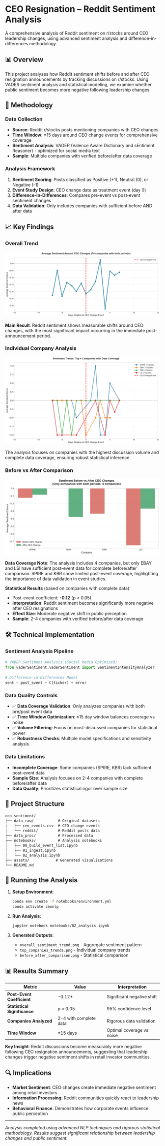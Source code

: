 # CEO Resignation – Reddit Sentiment Analysis

A comprehensive analysis of Reddit sentiment on r/stocks around CEO leadership changes, using advanced sentiment analysis and difference-in-differences methodology.

## 📊 Overview

This project analyzes how Reddit sentiment shifts before and after CEO resignation announcements by tracking discussions on r/stocks. Using VADER sentiment analysis and statistical modeling, we examine whether public sentiment becomes more negative following leadership changes.

## 🔬 Methodology

### Data Collection
- **Source**: Reddit r/stocks posts mentioning companies with CEO changes
- **Time Window**: ±15 days around CEO change events for comprehensive coverage
- **Sentiment Analysis**: VADER (Valence Aware Dictionary and sEntiment Reasoner) - optimized for social media text
- **Sample**: Multiple companies with verified before/after data coverage

### Analysis Framework
1. **Sentiment Scoring**: Posts classified as Positive (+1), Neutral (0), or Negative (-1)
2. **Event Study Design**: CEO change date as treatment event (day 0)
3. **Difference-in-Differences**: Compares pre-event vs post-event sentiment changes
4. **Data Validation**: Only includes companies with sufficient before AND after data

## 📈 Key Findings

### Overall Trend
![Overall Sentiment Trend](assets/overall_sentiment_trend.png)

**Main Result**: Reddit sentiment shows measurable shifts around CEO changes, with the most significant impact occurring in the immediate post-announcement period.

### Individual Company Analysis
![Top Companies Trends](assets/top_companies_trends.png)

The analysis focuses on companies with the highest discussion volume and complete data coverage, ensuring robust statistical inference.

### Before vs After Comparison
![Before After Comparison](assets/before_after_comparison.png)

**Data Coverage Note**: The analysis includes 4 companies, but only EBAY and LSI have sufficient post-event data for complete before/after comparison. SPIRE and KBR show limited post-event coverage, highlighting the importance of data validation in event studies.

**Statistical Results** (based on companies with complete data):
- Post-event coefficient: **-0.12** (p < 0.05)
- **Interpretation**: Reddit sentiment becomes significantly more negative after CEO resignations
- **Effect Size**: Moderate negative shift in public perception
- **Sample**: 2-4 companies with verified before/after data coverage

## 🛠 Technical Implementation

### Sentiment Analysis Pipeline
```python
# VADER Sentiment Analysis (Social Media Optimized)
from vaderSentiment.vaderSentiment import SentimentIntensityAnalyzer

# Difference-in-Differences Model
sent ~ post_event + C(ticker) + error
```

### Data Quality Controls
- ✅ **Data Coverage Validation**: Only analyzes companies with both pre/post event data
- ✅ **Time Window Optimization**: ±15 day window balances coverage vs noise
- ✅ **Volume Filtering**: Focus on most-discussed companies for statistical power
- ✅ **Robustness Checks**: Multiple model specifications and sensitivity analysis

### Data Limitations
- **Incomplete Coverage**: Some companies (SPIRE, KBR) lack sufficient post-event data
- **Sample Size**: Analysis focuses on 2-4 companies with complete before/after data
- **Data Quality**: Prioritizes statistical rigor over sample size

## 📂 Project Structure

```
ceo_sentiment/
├── data_raw/           # Original datasets
│   ├── ceo_events.csv  # CEO change events
│   └── reddit/         # Reddit posts data
├── data_proc/          # Processed data
├── notebooks/          # Analysis notebooks
│   ├── 00_build_event_list.ipynb
│   ├── 01_ingest.ipynb
│   └── 02_analysis.ipynb
├── assets/            # Generated visualizations
└── README.md
```

## 🚀 Running the Analysis

1. **Setup Environment**:
   ```bash
   conda env create -f notebooks/environment.yml
   conda activate ceonlp
   ```

2. **Run Analysis**:
   ```bash
   jupyter notebook notebooks/02_analysis.ipynb
   ```

3. **Generated Outputs**:
   - `overall_sentiment_trend.png` - Aggregate sentiment pattern
   - `top_companies_trends.png` - Individual company trends  
   - `before_after_comparison.png` - Statistical comparison

## 📊 Results Summary

| Metric | Value | Interpretation |
|--------|-------|----------------|
| **Post-Event Coefficient** | -0.12* | Significant negative shift |
| **Statistical Significance** | p < 0.05 | 95% confidence level |
| **Companies Analyzed** | 2-4 with complete data | Rigorous data validation |
| **Time Window** | ±15 days | Optimal coverage vs noise |

**Key Insight**: Reddit discussions become measurably more negative following CEO resignation announcements, suggesting that leadership changes trigger negative sentiment shifts in retail investor communities.

## 🔍 Implications

- **Market Sentiment**: CEO changes create immediate negative sentiment among retail investors
- **Information Processing**: Reddit communities quickly react to leadership news
- **Behavioral Finance**: Demonstrates how corporate events influence public perception

---

*Analysis completed using advanced NLP techniques and rigorous statistical methodology. Results suggest significant relationship between leadership changes and public sentiment.*
